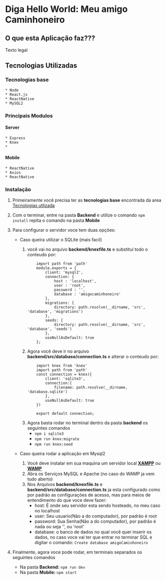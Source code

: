# Diga Hello World: **Meu amigo Caminhoneiro**
## O que esta Aplicação faz???
Texto legal
## Tecnologias Utilizadas
### Tecnologias base
    * Node
    * React.js
    * ReactNative
    * MySQL2 
### Principais Modulos
#### Server
    * Express
    * Knex
    *  

#### Mobile
    * ReactNative
    * Axios
    * ReactNative 

### Instalação
1. Primeiramente você precisa ter as **tecnologias base** encontrada da area [Tecnologias utlizada](#Tecnologias-Utilizadas)
2. Com o terminar, entre na pasta **Backend** e utilize o comando ```npm install``` repita o comando na pasta **Mobile**
3. Para configurar o servidor voce tem duas opções: 
   * Caso queira utilizar o SQLite (mais facil)
        1. você vai no arquivo **backend/knexfile.ts** e substitui todo o conteudo por:
            ``` 
                import path from 'path'
                module.exports = {
                    client: 'mysql2',
                    connection: {
                        host : 'localhost',
                        user : 'root',
                        password : '',
                        database : 'amigocaminhoneiro'
                    },
                    migrations: {
                        directory: path.resolve(__dirname, 'src', 'database', 'migrations')
                    },
                    seeds: {
                        directory: path.resolve(__dirname, 'src', 'database', 'seeds')
                    },
                    useNullAsDefault: true
                }; 
            ```
        2. Agora você deve ir no arquivo **backend/src/database/connection.ts** e alterar o conteudo por:
            ```
                import knex from 'knex'
                import path from 'path'
                const connection = knex({
                    client: 'sqlite3',
                    connection:{
                        filename: path.resolve(__dirname, 'database.sqlite')
                    },
                    useNullAsDefault: true
                })
                
                export default connection;
            ```
        3. Agora basta rodar no terminal dentro da pasta **backend** os  seguintes comandos
            * ```npm i sqlite3 ```
            * ```npm run knex:migrate ```
            * ```npm run knex:seed ```
         
    * Caso queira rodar a aplicação em Mysql2
        1. Você deve instalar em sua maquina um servidor local [**XAMPP**](https://www.apachefriends.org/pt_br/index.html) ou [**WAMP**](https://www.wampserver.com/en/)
        2. Abra os Serviços MySQL e Apache (no caso do WAMP ja vem tudo aberto)
        3. Nos Arquivos **backend/knexfile.ts** e **backend/src/database/connection.ts** ja esta configurado como por padrão as configurações de acesso, mas para meios de entendimento do que voce deve fazer:
            * host: É onde seu servidor esta sendo hosteado, no meu caso no localhost
            * user: Seu usuario(Não a do computador), por padrão é root
            * password: Sua Senha(Não a do computador), por padrão é nada ou seja '', ou 'root'
            * database: o banco de dados no qual você quer inserir os dados, no caso voce vai ter que entrar no terminar SQL e digitar o comando: ```Create database amigoCaminhoneiro```
        
4. Finalmente, agora voce pode rodar, em terminais separados os seguintes comandos
    * Na pasta **Backend:** ```npm run dev```
    * Na pasta **Mobile:** ```npm start```
